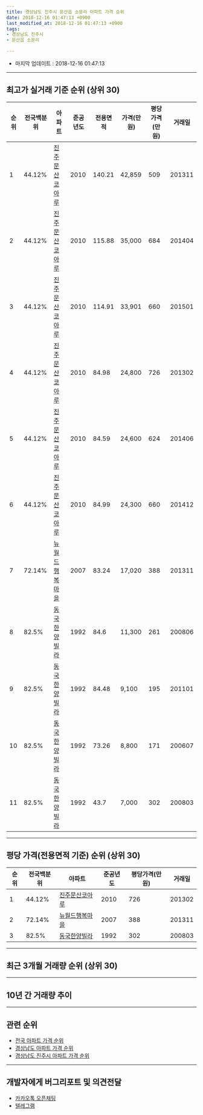 ```yaml
---
title: 경상남도 진주시 문산읍 소문리 아파트 가격 순위
date: 2018-12-16 01:47:13 +0900
last_modified_at: 2018-12-16 01:47:13 +0900
tags:
- 경상남도 진주시
- 문산읍 소문리

---
```


* 마지막 업데이트 : 2018-12-16 01:47:13

---

## 최고가 실거래 기준 순위 (상위 30)


|순위|전국백분위|아파트|준공년도|전용면적|가격(만원)|평당가격(만원)|거래일|
|---|---|---|---|---|---|---|---|
|1|44.12%|[진주문산코아루](https://search.naver.com/search.naver?query=%EA%B2%BD%EC%83%81%EB%82%A8%EB%8F%84+%EC%A7%84%EC%A3%BC%EC%8B%9C+%EB%AC%B8%EC%82%B0%EC%9D%8D+%EC%86%8C%EB%AC%B8%EB%A6%AC+%EC%A7%84%EC%A3%BC%EB%AC%B8%EC%82%B0%EC%BD%94%EC%95%84%EB%A3%A8)|2010|140.21|42,859|509|201311|
|2|44.12%|[진주문산코아루](https://search.naver.com/search.naver?query=%EA%B2%BD%EC%83%81%EB%82%A8%EB%8F%84+%EC%A7%84%EC%A3%BC%EC%8B%9C+%EB%AC%B8%EC%82%B0%EC%9D%8D+%EC%86%8C%EB%AC%B8%EB%A6%AC+%EC%A7%84%EC%A3%BC%EB%AC%B8%EC%82%B0%EC%BD%94%EC%95%84%EB%A3%A8)|2010|115.88|35,000|684|201404|
|3|44.12%|[진주문산코아루](https://search.naver.com/search.naver?query=%EA%B2%BD%EC%83%81%EB%82%A8%EB%8F%84+%EC%A7%84%EC%A3%BC%EC%8B%9C+%EB%AC%B8%EC%82%B0%EC%9D%8D+%EC%86%8C%EB%AC%B8%EB%A6%AC+%EC%A7%84%EC%A3%BC%EB%AC%B8%EC%82%B0%EC%BD%94%EC%95%84%EB%A3%A8)|2010|114.91|33,901|660|201501|
|4|44.12%|[진주문산코아루](https://search.naver.com/search.naver?query=%EA%B2%BD%EC%83%81%EB%82%A8%EB%8F%84+%EC%A7%84%EC%A3%BC%EC%8B%9C+%EB%AC%B8%EC%82%B0%EC%9D%8D+%EC%86%8C%EB%AC%B8%EB%A6%AC+%EC%A7%84%EC%A3%BC%EB%AC%B8%EC%82%B0%EC%BD%94%EC%95%84%EB%A3%A8)|2010|84.98|24,800|726|201302|
|5|44.12%|[진주문산코아루](https://search.naver.com/search.naver?query=%EA%B2%BD%EC%83%81%EB%82%A8%EB%8F%84+%EC%A7%84%EC%A3%BC%EC%8B%9C+%EB%AC%B8%EC%82%B0%EC%9D%8D+%EC%86%8C%EB%AC%B8%EB%A6%AC+%EC%A7%84%EC%A3%BC%EB%AC%B8%EC%82%B0%EC%BD%94%EC%95%84%EB%A3%A8)|2010|84.59|24,600|624|201406|
|6|44.12%|[진주문산코아루](https://search.naver.com/search.naver?query=%EA%B2%BD%EC%83%81%EB%82%A8%EB%8F%84+%EC%A7%84%EC%A3%BC%EC%8B%9C+%EB%AC%B8%EC%82%B0%EC%9D%8D+%EC%86%8C%EB%AC%B8%EB%A6%AC+%EC%A7%84%EC%A3%BC%EB%AC%B8%EC%82%B0%EC%BD%94%EC%95%84%EB%A3%A8)|2010|84.99|24,300|660|201412|
|7|72.14%|[뉴월드행복마을](https://search.naver.com/search.naver?query=%EA%B2%BD%EC%83%81%EB%82%A8%EB%8F%84+%EC%A7%84%EC%A3%BC%EC%8B%9C+%EB%AC%B8%EC%82%B0%EC%9D%8D+%EC%86%8C%EB%AC%B8%EB%A6%AC+%EB%89%B4%EC%9B%94%EB%93%9C%ED%96%89%EB%B3%B5%EB%A7%88%EC%9D%84)|2007|83.24|17,020|388|201311|
|8|82.5%|[동국한양빌라](https://search.naver.com/search.naver?query=%EA%B2%BD%EC%83%81%EB%82%A8%EB%8F%84+%EC%A7%84%EC%A3%BC%EC%8B%9C+%EB%AC%B8%EC%82%B0%EC%9D%8D+%EC%86%8C%EB%AC%B8%EB%A6%AC+%EB%8F%99%EA%B5%AD%ED%95%9C%EC%96%91%EB%B9%8C%EB%9D%BC)|1992|84.6|11,300|261|200806|
|9|82.5%|[동국한양빌라](https://search.naver.com/search.naver?query=%EA%B2%BD%EC%83%81%EB%82%A8%EB%8F%84+%EC%A7%84%EC%A3%BC%EC%8B%9C+%EB%AC%B8%EC%82%B0%EC%9D%8D+%EC%86%8C%EB%AC%B8%EB%A6%AC+%EB%8F%99%EA%B5%AD%ED%95%9C%EC%96%91%EB%B9%8C%EB%9D%BC)|1992|84.48|9,100|195|201101|
|10|82.5%|[동국한양빌라](https://search.naver.com/search.naver?query=%EA%B2%BD%EC%83%81%EB%82%A8%EB%8F%84+%EC%A7%84%EC%A3%BC%EC%8B%9C+%EB%AC%B8%EC%82%B0%EC%9D%8D+%EC%86%8C%EB%AC%B8%EB%A6%AC+%EB%8F%99%EA%B5%AD%ED%95%9C%EC%96%91%EB%B9%8C%EB%9D%BC)|1992|73.26|8,800|171|200607|
|11|82.5%|[동국한양빌라](https://search.naver.com/search.naver?query=%EA%B2%BD%EC%83%81%EB%82%A8%EB%8F%84+%EC%A7%84%EC%A3%BC%EC%8B%9C+%EB%AC%B8%EC%82%B0%EC%9D%8D+%EC%86%8C%EB%AC%B8%EB%A6%AC+%EB%8F%99%EA%B5%AD%ED%95%9C%EC%96%91%EB%B9%8C%EB%9D%BC)|1992|43.7|7,000|302|200803|


---

## 평당 가격(전용면적 기준) 순위 (상위 30)


|순위|전국백분위|아파트|준공년도|평당가격(만원)|거래일|
|---|---|---|---|---|---|
|1|44.12%|[진주문산코아루](https://search.naver.com/search.naver?query=%EA%B2%BD%EC%83%81%EB%82%A8%EB%8F%84+%EC%A7%84%EC%A3%BC%EC%8B%9C+%EB%AC%B8%EC%82%B0%EC%9D%8D+%EC%86%8C%EB%AC%B8%EB%A6%AC+%EC%A7%84%EC%A3%BC%EB%AC%B8%EC%82%B0%EC%BD%94%EC%95%84%EB%A3%A8)|2010|726|201302|
|2|72.14%|[뉴월드행복마을](https://search.naver.com/search.naver?query=%EA%B2%BD%EC%83%81%EB%82%A8%EB%8F%84+%EC%A7%84%EC%A3%BC%EC%8B%9C+%EB%AC%B8%EC%82%B0%EC%9D%8D+%EC%86%8C%EB%AC%B8%EB%A6%AC+%EB%89%B4%EC%9B%94%EB%93%9C%ED%96%89%EB%B3%B5%EB%A7%88%EC%9D%84)|2007|388|201311|
|3|82.5%|[동국한양빌라](https://search.naver.com/search.naver?query=%EA%B2%BD%EC%83%81%EB%82%A8%EB%8F%84+%EC%A7%84%EC%A3%BC%EC%8B%9C+%EB%AC%B8%EC%82%B0%EC%9D%8D+%EC%86%8C%EB%AC%B8%EB%A6%AC+%EB%8F%99%EA%B5%AD%ED%95%9C%EC%96%91%EB%B9%8C%EB%9D%BC)|1992|302|200803|


---

## 최근 3개월 거래량 순위 (상위 30)


<div style="width:100%;">
    <canvas id="deal_count_ranking" height="250"></canvas>
</div>


<script>
new Chart(document.getElementById("deal_count_ranking"), {
    type: 'horizontalBar',
    data: {
        labels: ['진주문산코아루'],
        datasets: [{
            label: '실거래 수',
            data: [1],
            borderColor: "rgba(255, 0, 128, 1)",
            backgroundColor: "rgba(255, 0, 128, 0.5)",
            fill: false,
        }]
    },
    options: {
        responsive: true,
        title: {
            display: true,
            text: '최근 3개월 거래량 순위'
        },
        tooltips: {
            mode: 'index',
            intersect: false,
            callbacks: {
                title: function(tooltipItems, data) {
                    return "실거래 수:";
                },
                label: function(tooltipItem, data) {
                    return data.labels[tooltipItem.index] + ": " + tooltipItem.xLabel;
                }
            }
        },
        hover: {
            mode: 'nearest',
            intersect: true
        },
        scales: {
            xAxes: [{
                display: true,
                scaleLabel: {
                    display: true,
                    labelString: '실거래 수'
                },
                ticks: {
                    suggestedMin: 0,
                }
            }],
            yAxes: [{
                display: true,
                ticks: {
                    autoSkip: false,
                    callback: function(value, index, values) {
                        if (value.length > 15)
                            return value.substr(0, 13) + "...";
                        else
                            return value;
                    }
                },
                scaleLabel: {
                    display: false,
                }
            }]
        }
    }
});

</script>


---

## 10년 간 거래량 추이


<div style="width:100%;">
    <canvas id="deal_progress" height="250"></canvas>
</div>

<script>
new Chart(document.getElementById("deal_progress"), {
    type: 'line',
    data: {
        labels: ['200812','200901','200902','200903','200904','200905','200906','200907','200908','200909','200910','200911','200912','201001','201002','201003','201004','201005','201006','201007','201008','201009','201010','201011','201012','201101','201102','201103','201104','201105','201106','201107','201108','201109','201110','201111','201112','201201','201202','201203','201204','201205','201206','201207','201208','201209','201210','201211','201212','201301','201302','201303','201304','201305','201306','201307','201308','201309','201310','201311','201312','201401','201402','201403','201404','201405','201406','201407','201408','201409','201410','201411','201412','201501','201502','201503','201504','201505','201506','201507','201508','201509','201510','201511','201512','201601','201602','201603','201604','201605','201606','201607','201608','201609','201610','201611','201612','201701','201702','201703','201704','201705','201706','201707','201708','201709','201710','201711','201712','201801','201802','201803','201804','201805','201806','201807','201808','201809','201810','201811','201812'],
        datasets: [{
            label: '실거래 수',
            pointRadius: 1,
            data: [0, 0, 0, 0, 0, 0, 1, 0, 0, 1, 0, 0, 0, 1, 0, 0, 0, 0, 1, 13, 10, 19, 18, 11, 16, 17, 33, 31, 43, 13, 7, 6, 8, 4, 0, 14, 4, 24, 6, 12, 33, 12, 5, 4, 0, 1, 9, 11, 9, 13, 7, 9, 6, 13, 8, 2, 4, 7, 9, 9, 11, 12, 1, 1, 3, 3, 2, 0, 0, 2, 5, 5, 5, 6, 5, 11, 10, 13, 5, 1, 8, 3, 8, 9, 7, 4, 5, 6, 5, 4, 6, 7, 7, 6, 7, 10, 5, 3, 1, 8, 0, 8, 6, 3, 10, 3, 2, 5, 3, 3, 5, 1, 3, 1, 1, 0, 4, 3, 0, 1, 0],
            borderColor: "rgba(255, 201, 14, 1)",
            backgroundColor: "rgba(255, 201, 14, 0.5)",
            fill: true,
        }]
    },
    options: {
        responsive: true,
        title: {
            display: true,
            text: '10년간 거래량 추이'
        },
        tooltips: {
            mode: 'index',
            intersect: false,
        },
        hover: {
            mode: 'nearest',
            intersect: true
        },
        scales: {
            xAxes: [{
                display: true,
                scaleLabel: {
                    display: true,
                    labelString: '년/월'
                }
            }],
            yAxes: [{
                display: true,
                ticks: {
                    suggestedMin: 0,
                },
                scaleLabel: {
                    display: true,
                    labelString: '실거래 수'
                }
            }]
        }
    }
});

</script>


---

## 관련 순위

- [전국 아파트 가격 순위](https://inasie.github.io/apt-ranking/전국)
- [경상남도 아파트 가격 순위](https://inasie.github.io/apt-ranking/경상남도)
- [경상남도 진주시 아파트 가격 순위](https://inasie.github.io/apt-ranking/경상남도-진주시)


---

## 개발자에게 버그리포트 및 의견전달

- [카카오톡 오픈채팅](https://open.kakao.com/o/gLJUAP4)
- [텔레그램](https://t.me/inasie)


